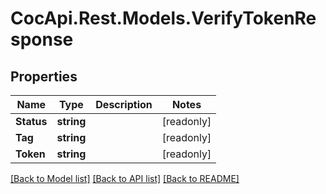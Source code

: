 # CocApi.Rest.Models.VerifyTokenResponse

## Properties

Name | Type | Description | Notes
------------ | ------------- | ------------- | -------------
**Status** | **string** |  | [readonly] 
**Tag** | **string** |  | [readonly] 
**Token** | **string** |  | [readonly] 

[[Back to Model list]](../../README.md#documentation-for-models) [[Back to API list]](../../README.md#documentation-for-api-endpoints) [[Back to README]](../../README.md)

